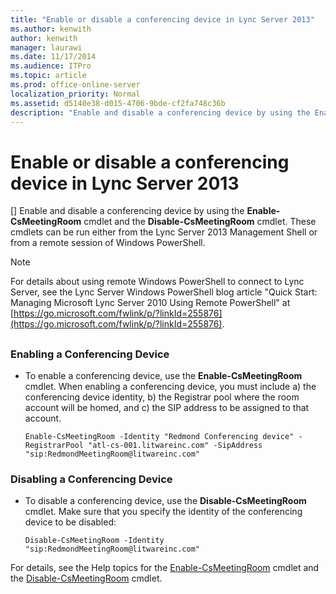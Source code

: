 ```yaml
---
title: "Enable or disable a conferencing device in Lync Server 2013"
ms.author: kenwith
author: kenwith
manager: laurawi
ms.date: 11/17/2014
ms.audience: ITPro
ms.topic: article
ms.prod: office-online-server
localization_priority: Normal
ms.assetid: d5140e38-d015-4706-9bde-cf2fa748c36b
description: "Enable and disable a conferencing device by using the Enable-CsMeetingRoom cmdlet and the Disable-CsMeetingRoom cmdlet. These cmdlets can be run either from the Lync Server 2013 Management Shell or from a remote session of Windows PowerShell."
---
```


# Enable or disable a conferencing device in Lync Server 2013
[]
Enable and disable a conferencing device by using the **Enable-CsMeetingRoom** cmdlet and the **Disable-CsMeetingRoom** cmdlet. These cmdlets can be run either from the Lync Server 2013 Management Shell or from a remote session of Windows PowerShell. 
  
> [!NOTE]
> For details about using remote Windows PowerShell to connect to Lync Server, see the Lync Server Windows PowerShell blog article "Quick Start: Managing Microsoft Lync Server 2010 Using Remote PowerShell" at [https://go.microsoft.com/fwlink/p/?linkId=255876](https://go.microsoft.com/fwlink/p/?linkId=255876). 
  
## 

### Enabling a Conferencing Device

- To enable a conferencing device, use the **Enable-CsMeetingRoom** cmdlet. When enabling a conferencing device, you must include a) the conferencing device identity, b) the Registrar pool where the room account will be homed, and c) the SIP address to be assigned to that account. 
    
  ```
  Enable-CsMeetingRoom -Identity "Redmond Conferencing device" -RegistrarPool "atl-cs-001.litwareinc.com" -SipAddress "sip:RedmondMeetingRoom@litwareinc.com"
  ```

### Disabling a Conferencing Device

- To disable a conferencing device, use the **Disable-CsMeetingRoom** cmdlet. Make sure that you specify the identity of the conferencing device to be disabled: 
    
  ```
  Disable-CsMeetingRoom -Identity "sip:RedmondMeetingRoom@litwareinc.com"
  ```

For details, see the Help topics for the [Enable-CsMeetingRoom](enable-csmeetingroom.md) cmdlet and the [Disable-CsMeetingRoom](disable-csmeetingroom.md) cmdlet. 
  

